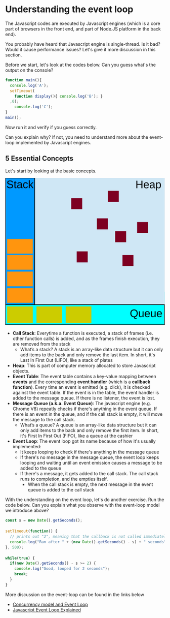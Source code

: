 # Understanding the event loop

The Javascript codes are executed by Javascript engines \(which is a core part of browsers in the front end, and part of Node.JS platform in the back end\).

You probably have heard that Javascript engine is single-thread. Is it bad? Would it cause performance issues? Let's give it more discussion in this section.

Before we start, let's look at the codes below. Can you guess what's the output on the console?

```javascript
function main(){
  console.log('A');
  setTimeout(
    function display(){ console.log('B'); }
  ,0);
    console.log('C');
}
main();
```

Now run it and verify if you guess correctly.

Can you explain why? If not, you need to understand more about the event-loop implemented by Javascript engines.

## 5 Essential Concepts

Let's start by looking at the basic concepts.

![event loop](../../.gitbook/assets/event-loop.svg)

* **Call Stack**: Everytime a function is executed, a stack of frames \(i.e. other function calls\) is added, and as the frames finish execution, they are removed from the stack
  * What’s a stack? A stack is an array-like data structure but it can only add items to the back and only remove the last item. In short, it's Last In First Out \(LIFO\), like a stack of plates
* **Heap**: This is part of computer memory allocated to store Javascript objects.
* **Event Table**: The event table contains a key-value mapping between **events** and the corresponding **event handler** \(which is a **callback function**\).  Every time an event is emitted \(e.g. click\), it is checked against the event table. If the event is in the table, the event handler is added to the message queue. If there is no listener, the event is lost.
* **Message Queue \(a.k.a. Event Queue\)**: The javascript engine \(e.g. Chrome V8\) repeatly checks if there's anything in the event queue. If there is an event in the queue, and if the call stack is empty, it will move the message to the call stack.
  * What’s a queue? A queue is an array-like data structure but it can only add items to the back and only remove the first item. In short, it's First In First Out \(FIFO\), like a queue at the cashier
* **Event Loop**: The event loop got its name because of how it's usually implemented:
  * It keeps looping to check if there's anything in the message queue
  * If there's no message in the message queue, the event loop keeps looping and waiting until an event emission causes a message to be added to the queue
  * If there's a message, it gets added to the call stack. The call stack runs to completion, and the empties itself.
    * When the call stack is empty, the next message in the event queue is added to the call stack

With the understanding on the event loop, let's do another exercise. Run the code below. Can you explain what you observe with the event-loop model we introduce above?

```javascript
const s = new Date().getSeconds();

setTimeout(function() {
  // prints out "2", meaning that the callback is not called immediately after 500 milliseconds.
  console.log("Ran after " + (new Date().getSeconds() - s) + " seconds");
}, 500);

while(true) {
  if(new Date().getSeconds() - s >= 2) {
    console.log("Good, looped for 2 seconds");
    break;
  }
}
```

More discussion on the event-loop can be found in the links below

* [Concurrency model and Event Loop](https://developer.mozilla.org/en-US/docs/Web/JavaScript/EventLoop#Runtime_concepts)
* [Javascript Event Loop Explained](https://medium.com/front-end-hacking/javascript-event-loop-explained-4cd26af121d4)

